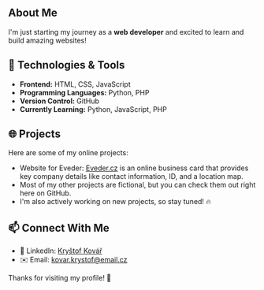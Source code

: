 ## About Me
I'm just starting my journey as a **web developer** and excited to learn and build amazing websites!

## 🚀 Technologies & Tools
- **Frontend:** HTML, CSS, JavaScript
- **Programming Languages:** Python, PHP
- **Version Control:** GitHub
- **Currently Learning:** Python, JavaScript, PHP

## 🌐 Projects
Here are some of my online projects:
- Website for Eveder: <a href="https://www.eveder.cz" target="_blank" rel="noopener noreferrer">Eveder.cz</a> is an online business card that provides key company details like contact information, ID, and a location map.
- Most of my other projects are fictional, but you can check them out right here on GitHub.
- I'm also actively working on new projects, so stay tuned! 🔥

## 📫 Connect With Me
- 💼 LinkedIn: [Kryštof Kovář](https://www.linkedin.com/in/kryštof-kovář-724a0534a/)
- ✉️ Email: [kovar.krystof@email.cz](mailto:kovar.krystof@email.cz)

Thanks for visiting my profile! 🚀

